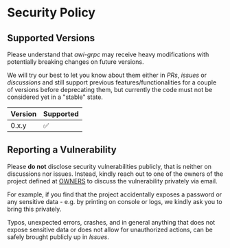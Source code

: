 # Security Policy

## Supported Versions

Please understand that *awi-grpc* may receive heavy modifications with potentially breaking changes on
future versions.

We will try our best to let you know about them either in *PRs*, *issues* or
*discussions* and still support previous features/functionalities for a couple of versions before
deprecating them, but currently the code must not be considered yet in a "stable" state.

| Version | Supported          |
| ------- | ------------------ |
| 0.x.y   | :white_check_mark: |

## Reporting a Vulnerability

Please **do not** disclose security vulnerabilities publicly, that is neither on discussions nor issues.
Instead, kindly reach out to one of the owners of the project defined at
[OWNERS](https://github.com/application-wan-interface/awi-grpc/blob/main/OWNERS) to discuss the
vulnerability privately via email.

For example, if you find that the project accidentally exposes a password or any sensitive data - e.g.
by printing on console or logs, we kindly ask you to bring this privately.

Typos, unexpected errors, crashes, and in general anything that does not expose sensitive data or does not allow for
unauthorized actions, can be safely brought publicly up in *Issues*.
